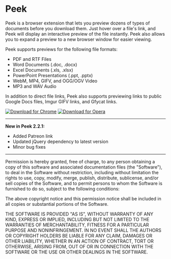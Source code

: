 Peek
================
Peek is a browser extension that lets you preview dozens of types of documents before you download them. Just hover over a file's link, and Peek will display an interactive preview of the file instantly. Peek also allows you to expand a preview to a new browser window for easier viewing.

Peek supports previews for the following file formats:

* PDF and RTF Files
* Word Documents (.doc, .docx)
* Excel Documents (.xls, .xlsx)
* PowerPoint Presentations (.ppt, .pptx)
* WebM, MP4, GIFV, and OGG/OGV Video
* MP3 and WAV Audio

In addition to direct file links, Peek also supports previewing links to public Google Docs files, Imgur GIFV links, and Gfycat links.

[![Download for Chrome](https://corbin.io/img/chrome-button.png)](https://chrome.google.com/webstore/detail/peek/bfpogemllmpcpclnadighnpeeaegigjk) [![Download for Opera](https://corbin.io/img/opera-button.png)](https://addons.opera.com/en/extensions/details/peek/)

---------------------------------------------------------

__New in Peek 2.2.1:__

- Added Patreon link
- Updated jQuery dependency to latest version
- Minor bug fixes

---------------------------------------------------------

Permission is hereby granted, free of charge, to any person obtaining a copy of this software and associated documentation files (the "Software"), to deal in the Software without restriction, including without limitation the rights to use, copy, modify, merge, publish, distribute, sublicense, and/or sell copies of the Software, and to permit persons to whom the Software is furnished to do so, subject to the following conditions:

The above copyright notice and this permission notice shall be included in all copies or substantial portions of the Software.

THE SOFTWARE IS PROVIDED "AS IS", WITHOUT WARRANTY OF ANY KIND, EXPRESS OR IMPLIED, INCLUDING BUT NOT LIMITED TO THE WARRANTIES OF MERCHANTABILITY, FITNESS FOR A PARTICULAR PURPOSE AND NONINFRINGEMENT. IN NO EVENT SHALL THE AUTHORS OR COPYRIGHT HOLDERS BE LIABLE FOR ANY CLAIM, DAMAGES OR OTHER LIABILITY, WHETHER IN AN ACTION OF CONTRACT, TORT OR OTHERWISE, ARISING FROM, OUT OF OR IN CONNECTION WITH THE SOFTWARE OR THE USE OR OTHER DEALINGS IN THE SOFTWARE.
